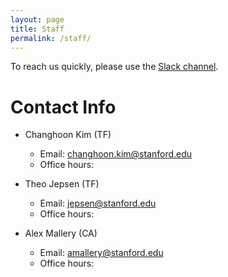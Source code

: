 ```yaml
---
layout: page
title: Staff
permalink: /staff/
---
```


To reach us quickly, please use the [Slack channel](https://cs344-stanford-2021.slack.com).

# Contact Info

* Changhoon Kim (TF)
  * Email: [changhoon.kim@stanford.edu](mailto:changhoon.kim@stanford.edu)
  * Office hours: 

* Theo Jepsen (TF)
  * Email: [jepsen@stanford.edu](mailto:jepsen@stanford.edu)
  * Office hours: 

* Alex Mallery (CA)
  * Email: [amallery@stanford.edu](mailto:amallery@stanford.edu)
  * Office hours:

